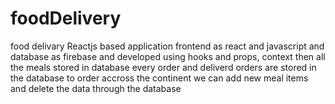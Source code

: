# foodDelivery
food delivary Reactjs based application frontend as react and javascript and database as firebase and developed using hooks and props, context then all the meals stored in database every order and deliverd orders are stored in the database to order accross the continent we can add new meal items and delete the data through the database
